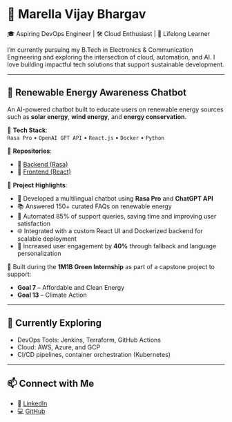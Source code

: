 # 👋 Marella Vijay Bhargav

🎓 Aspiring DevOps Engineer | 🛠️ Cloud Enthusiast | 🧠 Lifelong Learner

I’m currently pursuing my B.Tech in Electronics & Communication Engineering and exploring the intersection of cloud, automation, and AI. I love building impactful tech solutions that support sustainable development.

---

## 🌿 Renewable Energy Awareness Chatbot

An AI-powered chatbot built to educate users on renewable energy sources such as **solar energy**, **wind energy**, and **energy conservation**.

🔧 **Tech Stack**:  
`Rasa Pro` • `OpenAI GPT API` • `React.js` • `Docker` • `Python`

📁 **Repositories**:
- 🔗 [Backend (Rasa)](https://github.com/VijayBhargav879/Rasa_Backend)
- 🔗 [Frontend (React)](https://github.com/VijayBhargav879/React_Frontend)

🚀 **Project Highlights**:
- 🤖 Developed a multilingual chatbot using **Rasa Pro** and **ChatGPT API**
- 📚 Answered 150+ curated FAQs on renewable energy
- 🧠 Automated 85% of support queries, saving time and improving user satisfaction
- 🌐 Integrated with a custom React UI and Dockerized backend for scalable deployment
- 💬 Increased user engagement by **40%** through fallback and language personalization

🎯 Built during the **1M1B Green Internship** as part of a capstone project to support:
- **Goal 7** – Affordable and Clean Energy  
- **Goal 13** – Climate Action

---

## 📌 Currently Exploring
- DevOps Tools: Jenkins, Terraform, GitHub Actions
- Cloud: AWS, Azure, and GCP
- CI/CD pipelines, container orchestration (Kubernetes)

---

## 📫 Connect with Me
- 🔗 [LinkedIn](https://linkedin.com/in/MarellaVijayBhargav)
- 💻 [GitHub](https://github.com/VijayBhargav879)
